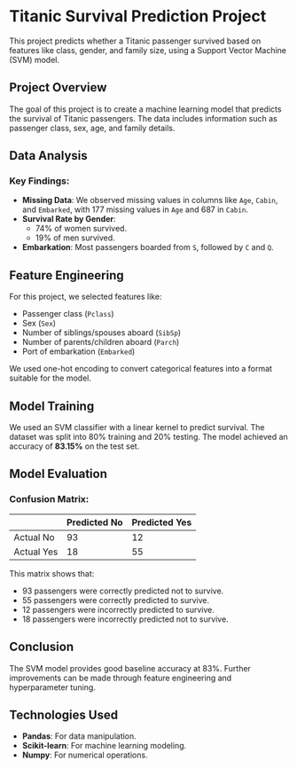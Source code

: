 # Titanic Survival Prediction Project

This project predicts whether a Titanic passenger survived based on features like class, gender, and family size, using a Support Vector Machine (SVM) model.

## Project Overview

The goal of this project is to create a machine learning model that predicts the survival of Titanic passengers. The data includes information such as passenger class, sex, age, and family details.


## Data Analysis

### Key Findings:
- **Missing Data**: We observed missing values in columns like `Age`, `Cabin`, and `Embarked`, with 177 missing values in `Age` and 687 in `Cabin`.
- **Survival Rate by Gender**:
  - 74% of women survived.
  - 19% of men survived.
- **Embarkation**: Most passengers boarded from `S`, followed by `C` and `Q`.

## Feature Engineering

For this project, we selected features like:
- Passenger class (`Pclass`)
- Sex (`Sex`)
- Number of siblings/spouses aboard (`SibSp`)
- Number of parents/children aboard (`Parch`)
- Port of embarkation (`Embarked`)

We used one-hot encoding to convert categorical features into a format suitable for the model.

## Model Training

We used an SVM classifier with a linear kernel to predict survival. The dataset was split into 80% training and 20% testing. The model achieved an accuracy of **83.15%** on the test set.

## Model Evaluation

### Confusion Matrix:
|        | Predicted No | Predicted Yes |
|--------|--------------|---------------|
| Actual No  | 93           | 12            |
| Actual Yes | 18           | 55            |

This matrix shows that:
- 93 passengers were correctly predicted not to survive.
- 55 passengers were correctly predicted to survive.
- 12 passengers were incorrectly predicted to survive.
- 18 passengers were incorrectly predicted not to survive.

## Conclusion

The SVM model provides good baseline accuracy at 83%. Further improvements can be made through feature engineering and hyperparameter tuning.

## Technologies Used
- **Pandas**: For data manipulation.
- **Scikit-learn**: For machine learning modeling.
- **Numpy**: For numerical operations.
